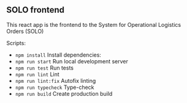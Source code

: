 ## SOLO frontend

This react app is the frontend to the System for Operational Logistics Orders (SOLO)

Scripts:
  - ```npm install``` Install dependencies: 
  - ```npm run start``` Run local development server
  - ```npm run test``` Run tests
  - ```npm run lint``` Lint
  - ```npm run lint:fix``` Autofix linting
  - ```npm run typecheck``` Type-check
  - ```npm run build``` Create production build
